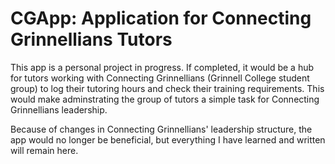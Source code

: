 # CGApp: Application for Connecting Grinnellians Tutors

This app is a personal project in progress.  If completed, it would be a hub for tutors working with Connecting Grinnellians (Grinnell College student group) to log their tutoring hours and check their training requirements.  This would make adminstrating the group of tutors a simple task for Connecting Grinnellians leadership.

Because of changes in Connecting Grinnellians' leadership structure, the app would no longer be beneficial, but everything I have learned and written will remain here.

